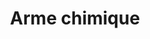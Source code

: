 ---
title: Arme chimique
longTitle: 'Arme chimique'
tags:
- gccommon
french:
- "[[Chemical weapons]]"
---